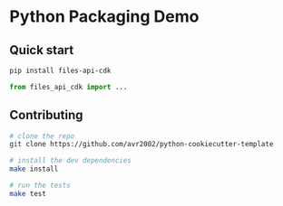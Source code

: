 # Python Packaging Demo

## Quick start

```bash
pip install files-api-cdk
```

```python
from files_api_cdk import ...
```

## Contributing

```bash
# clone the repo
git clone https://github.com/avr2002/python-cookiecutter-template

# install the dev dependencies
make install

# run the tests
make test
```
